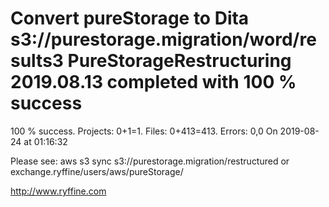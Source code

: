 # Convert pureStorage to Dita s3://purestorage.migration/word/results3 PureStorageRestructuring 2019.08.13 completed with 100 % success

100 % success. Projects: 0+1=1.  Files: 0+413=413. Errors: 0,0  On 2019-08-24 at 01:16:32



Please see: aws s3 sync s3://purestorage.migration/restructured or exchange.ryffine/users/aws/pureStorage/

http://www.ryffine.com

